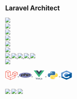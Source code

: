 ## Laravel Architect

<div>
  <a href="https://github.com/aluisio-pires">
  <img height="180em" src="https://github-readme-stats.vercel.app/api?username=aluisio-pires&show_icons=true&theme=dark&include_all_commits=true&count_private=true"/>
</div>

<div>
  <a href="https://github.com/aluisio-pires">
  <img height="180em" src="https://github-readme-stats.vercel.app/api?username=aluisio-pires&show_icons=true&theme=algolia&include_all_commits=true&count_private=true"/>
</div>

<div>
  <a href="https://github.com/aluisio-pires">
  <img height="180em" src="https://github-readme-streak-stats.herokuapp.com/?user=aluisio-pires&theme=highcontrast&hide_border=true"/>
</div>

<div>
  <a href="https://github.com/aluisio-pires">
  <img src="https://github-readme-tech-stack.vercel.app/api/cards?title=Tech%20Stack&align=center&showBorder=false&hideBg=true&theme=github_dark&lineHeight=10&lineBorder=true&user=aluisio-pires"/>
</div>

<div>
  <a href="https://github.com/aluisio-pires">
  <img src="https://metrics.lecoq.io/aluisio-pires?template=classic&base.header=0&base.activity=0&base.community=0&base.repositories=0&config.timezone=America%2FSao_Paulo"/>
</div>

<div>
  <a href="https://github.com/aluisio-pires">
  <img src="https://readme-jokes.vercel.app/api?username=aluisio-pires&theme=dark"/>
</div>

<div>
  <a href="https://github.com/aluisio-pires">
  <img src="https://github-profile-summary-cards.vercel.app/api/cards/profile-details?username=aluisio-pires&theme=github_dark"/>
  <img src="https://github-profile-summary-cards.vercel.app/api/cards/repos-per-language?username=aluisio-pires&theme=github_dark"/>
  <img src="https://github-profile-summary-cards.vercel.app/api/cards/most-commit-language?username=aluisio-pires&theme=github_dark"/>
  <img src="https://github-profile-summary-cards.vercel.app/api/cards/stats?username=aluisio-pires&theme=github_dark"/>
  <img src="https://github-profile-summary-cards.vercel.app/api/cards/productive-time?username=aluisio-pires&theme=github_dark&utcOffset=8"/>
</div>


<div>
  <a href="https://github.com/aluisio-pires">
  <img height="180em" src="https://github-readme-streak-stats.herokuapp.com/?user=aluisio-pires&theme=black-ice&hide_border=true&stroke=0000&background=060A0CD0"/>
</div>

<div style="display: inline_block"><br>
  <img align="center" alt="Aluisio-Laravel" height="30" width="40" src="https://raw.githubusercontent.com/devicons/devicon/master/icons/laravel/laravel-original.svg">
  <img align="center" alt="Aluisio-PHP" height="30" width="40" src="https://raw.githubusercontent.com/devicons/devicon/master/icons/php/php-original.svg">
  <img align="center" alt="Aluisio-Vue" height="30" width="40" src="https://raw.githubusercontent.com/devicons/devicon/master/icons/vuejs/vuejs-original-wordmark.svg">
  <img align="center" alt="Aluisio-Python" height="30" width="40" src="https://raw.githubusercontent.com/devicons/devicon/master/icons/python/python-original.svg">
  <img align="center" alt="Aluisio-C" height="30" width="40" src="https://raw.githubusercontent.com/devicons/devicon/master/icons/c/c-original.svg">
</div>
  
  ##
 
<div>
  <a href="https://linkedin.com/in/aluisio-pires" target="_blank"><img src="https://img.shields.io/badge/-AluisioPires-blue?style=flat-square&logo=Linkedin&logoColor=white" height="30"/></a>
  <a href="https://twitter.com/intent/follow?screen_name=aluisiopires_" target="_blank"><img src="https://img.shields.io/twitter/follow/aluisiopires_?style=social" height="30"/></a>
  <a href="https://instagram.com/aluisiopires_" target="_blank"><img src="https://img.shields.io/badge/-Instagram-%23E4405F?style=for-the-badge&logo=instagram&logoColor=white" target="_blank" height="30"></a>
</div>
